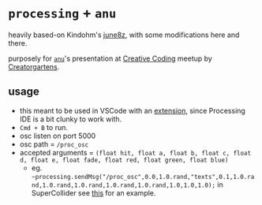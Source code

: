 # `processing` + `anu`

heavily based-on Kindohm's [june8z](https://github.com/kindohm/june8z), with some modifications here and there.

purposely for [`anu`](https://github.com/karnpapon/anu)'s presentation at [Creative Coding](https://creatorsgarten.org/events/creativecodingmeetup) meetup by [Creatorgartens](https://creatorsgarten.org).

## usage

- this meant to be used in VSCode with an [extension](https://github.com/AvinZarlez/processing-vscode), since Processing IDE is a bit clunky to work with.
- `Cmd + B` to run.
- osc listen on port 5000
- osc path = `/proc_osc`
- accepted arguments = `(float hit, float a, float b, float c, float d, float e, float fade, float red, float green, float blue)`
  - eg. `~processing.sendMsg("/proc_osc",0.0,1.0.rand,"texts",0.1,1.0.rand,1.0.rand,1.0.rand,1.0.rand,1.0.rand,1.0,1.0,1.0);` in SuperCollider see [this](https://github.com/karnpapon/anu/blob/app/sc-osc-example.scd) for an example.
